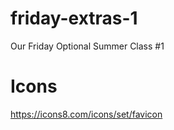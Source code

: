 # friday-extras-1
 Our Friday Optional Summer Class #1

# Icons
https://icons8.com/icons/set/favicon